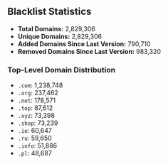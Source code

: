 ## Blacklist Statistics

- **Total Domains:** 2,829,306
- **Unique Domains:** 2,829,306
- **Added Domains Since Last Version:** 790,710
- **Removed Domains Since Last Version:** 983,320

### Top-Level Domain Distribution

-  `.com`: 1,238,748
-  `.org`: 237,462
-  `.net`: 178,571
-  `.top`: 87,612
-  `.xyz`: 73,398
-  `.shop`: 73,239
-  `.io`: 60,647
-  `.ru`: 59,650
-  `.info`: 51,886
-  `.pl`: 48,687
